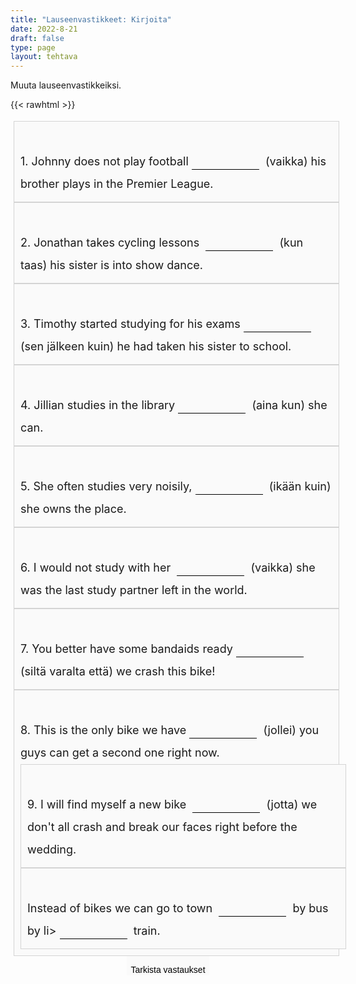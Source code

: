 ```yaml
---
title: "Lauseenvastikkeet: Kirjoita"
date: 2022-8-21
draft: false
type: page
layout: tehtava
---
```


Muuta lauseenvastikkeiksi.

{{< rawhtml >}}
<div class="tehtava">
<form autocomplete="off">
  <ol>
  
<section>
<br>1. Johnny does not play football&nbsp;<li><input id="q1" type="text"/><span></span></li>&nbsp; (vaikka) his brother plays in the Premier League.
</section>
<section>
<br>2. Jonathan takes cycling lessons &nbsp;<li><input id="q2" type="text"/><span></span></li>&nbsp; (kun taas) his sister is into show dance.
</section>
<section>
<br>3. Timothy started studying for his exams&nbsp;<li><input id="q3" type="text"/><span></span></li>&nbsp; (sen jälkeen kuin) he had taken his sister to school.
</section>
<section>
<br>4. Jillian studies in the library&nbsp;<li><input id="q4" type="text"/><span></span></li>&nbsp; (aina kun) she can.
</section>
<section>
<br>5. She often studies very noisily,&nbsp;<li><input id="q5" type="text"/><span></span></li>&nbsp; (ikään kuin) she owns the place.
</section>
<section>
<br>6. I would not study with her &nbsp;<li><input id="q6" type="text"/><span></span></li>&nbsp; (vaikka) she was the last study partner left in the world.
</section>
<section>
<br>7. You better have some bandaids ready&nbsp;<li><input id="q7" type="text"/><span></span></li>&nbsp; (siltä varalta että) we crash this bike!
</section>
<section>
<br>8. This is the only bike we have&nbsp;<li><input id="q8" type="text"/><span></span></li>&nbsp; (jollei) you guys can get a second one right now.
<section>
<br>9. I will find myself a new bike &nbsp;<li><input id="q9" type="text"/><span></span></li>&nbsp; (jotta) we don't all crash and break our faces right before the wedding.
</section>
<section>
<br>Instead of bikes we can go to town &nbsp;<li><input id="q10" type="text"/><span></span></li>&nbsp; by bus by li>&nbsp;<input id="q11" type="text"/><span></span></li>&nbsp; train. 
  </ol>
  
<div id="buttonWrapper">
   <input type="submit" id="submit" value="Tarkista vastaukset" />
   </div>
</form>

</div>

<style>
li {
display: inline-block;
align-content: center;
}

.tehtava ol {
list-style: none;
margin-left: 0;
padding-left: 5px;
font-size: 1.125rem !important;
}

.oikein input[type=text] {
    outline: none;
    border: none;
    border-bottom: 2px solid #299617;
    margin-bottom: -1px;
  }
  
.vaarin input[type=text] {
    outline: none;
    border: none;
    border-bottom: 2px dashed #DA2C43;
    margin-bottom: -1px;
}

    
#submit {
  border: 0px;
  padding-top: 1em;
}

.dark #submit {
  color: #FFFFFF;
  border: 0px;
  padding-top: 1em;
}

.tehtava #vastauspainike {
  text-align: center;
  margin: 0 auto;
}

form {
  line-height: 2;
}

form input {
    outline: none;
    border: none;
    border-bottom: 1px solid black;
    font-size: inherit;
    background-color: #fafafa;
}

.dark input {
  background-color: #181a1b;
  color: #FFFFFF;
  border-bottom: 1px solid white;
}

.tehtava input[type="text"],
.tehtava span {
    font-family:  'Open Sans', 'Helvetica Neue', sans-serif;
    font-size: inherit;
}

.tehtava input[type="text"] {
    width: 6em;
}

.tehtava span {
    position: absolute;
    left: -9999px;
    display: inline-block;
    min-width: 6em;
}

.tehtava section {
    position: relative;
    padding: 10px 10px;
    width: 100%;
    float: left;
    background: #fafafa;
    border: 1px solid #d4d4d4;
    }

.dark section {
    background: #181a1b;
     color: #FFFFFF;
  }

 #buttonWrapper {
  width: 100%;
  display: flex;
  align-items: center;
  justify-content: center;
 }

</style>

<script>
var answers = {
  "q1": ["even though", "although"],
  "q2": ["whereas", "while"],
  "q3": ["after"],
  "q4": ["whenever"],
  "q5": ["as if","as though"],
  "q6": ["even if"],
  "q7": ["in case"],
  "q8": ["unless"],
  "q9": ["so", "so that"],
  "q10": ["either"],
  "q11": ["or"],
};

function markAnswers() {
  $("input[type='text']").each(function() {
    console.log($.inArray(this.value, answers[this.id]));
    if ($.inArray(this.value.toLowerCase().trim(), answers[this.id]) === -1) {
      $(this).parent()[0].setAttribute("class", "vaarin");
    } else {
      $(this).parent()[0].setAttribute("class", "oikein");
    }
  })
}

$("form").on("submit", function(e) {
  e.preventDefault();
  markAnswers();
});

const input = document.querySelector('.tehtava input');
const span = document.querySelector('.tehtava span');

document.querySelectorAll("input").forEach(elem => elem.addEventListener('input', function (event) {
    span.innerHTML = this.value.replace(/\s/g, '&nbsp;');
    this.style.width = span.offsetWidth + 'px';
}));

</script>
</rawhtml>